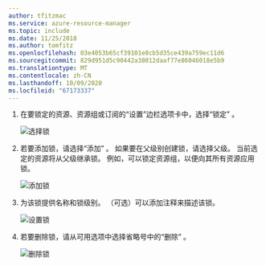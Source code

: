 ```yaml
---
author: tfitzmac
ms.service: azure-resource-manager
ms.topic: include
ms.date: 11/25/2018
ms.author: tomfitz
ms.openlocfilehash: 03e4053b65cf39101e8cb5d35ce439a759ec11d6
ms.sourcegitcommit: 829d951d5c90442a38012daaf77e86046018e5b9
ms.translationtype: MT
ms.contentlocale: zh-CN
ms.lasthandoff: 10/09/2020
ms.locfileid: "67173337"
---
```

1. 在要锁定的资源、资源组或订阅的“设置”边栏选项卡中，选择“锁定”  。
   
      ![选择锁](./media/resource-manager-lock-resources/select-lock.png)
2. 若要添加锁，请选择“添加”  。 如果要在父级别创建锁，请选择父级。 当前选定的资源将从父级继承锁。 例如，可以锁定资源组，以便向其所有资源应用锁。
   
      ![添加锁](./media/resource-manager-lock-resources/add-lock.png) 
3. 为该锁提供名称和锁级别。 （可选）可以添加注释来描述该锁。
   
      ![设置锁](./media/resource-manager-lock-resources/set-lock.png) 
4. 若要删除锁，请从可用选项中选择省略号中的“删除”  。
   
      ![删除锁](./media/resource-manager-lock-resources/delete-lock.png) 

